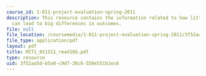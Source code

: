 ```yaml
---
course_id: 1-011-project-evaluation-spring-2011
description: This resource contains the information related to how little mistakes
  can lead to big differences in outcomes.
file: null
file_location: /coursemedia/1-011-project-evaluation-spring-2011/3f52aa5db5a0c9d738c6550e551b1ec6_MIT1_011S11_read16b.pdf
file_type: application/pdf
layout: pdf
title: MIT1_011S11_read16b.pdf
type: resource
uid: 3f52aa5d-b5a0-c9d7-38c6-550e551b1ec6
---
```

